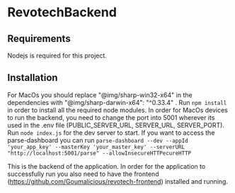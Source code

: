 # RevotechBackend

## Requirements

Nodejs is required for this project.

## Installation 

For MacOs you should replace "@img/sharp-win32-x64" in  the dependencies with "@img/sharp-darwin-x64": "^0.33.4" .
Run `npm install` in order to install all the required node modules.
In order for MacOs devices to run the backend, you need to change the port into 5001 wherever its used in the .env file (PUBLIC_SERVER_URL, SERVER_URL, SERVER_PORT).
Run `node index.js` for the dev server to start.
If you want to access the parse-dashboard you can run `parse-dashboard --dev --appId 'your_app_key' --masterKey 'your_master_key' --serverURL "http://localhost:5001/parse" --allowInsecureHTTPecureHTTP`

This is the backend of the application. In order for the application to successfully run you also need to have the frontend (https://github.com/Goumalicious/revotech-frontend) installed and running.